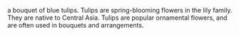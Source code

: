 a bouquet of blue tulips. Tulips are spring-blooming flowers in the lily family. They are native to Central Asia. Tulips are popular ornamental flowers, and are often used in bouquets and arrangements.
